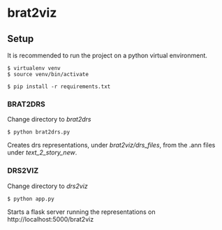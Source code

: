 # brat2viz

## Setup

It is recommended to run the project on a python virtual environment.

```
$ virtualenv venv
$ source venv/bin/activate
```

```
$ pip install -r requirements.txt
```

### BRAT2DRS

Change directory to *brat2drs*

```
$ python brat2drs.py
```

Creates drs representations, under *brat2viz/drs_files*, from the .ann files under *text_2_story_new*. 

### DRS2VIZ

Change directory to *drs2viz*
```
$ python app.py
```

Starts a flask server running the representations on http://localhost:5000/brat2viz